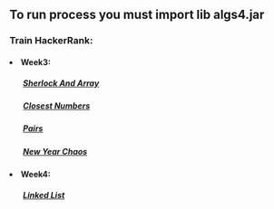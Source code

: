 <h2>To run process you must import lib algs4.jar</h2>
<h3><p>Train HackerRank:</p></h4>

<h4><li>Week3:</li></h4>
<h5><ol><a href="https://www.hackerrank.com/challenges/sherlock-and-array/problem">Sherlock And Array</a></ol></h5>
<h5><ol><a href="https://www.hackerrank.com/challenges/closest-numbers/problem">Closest Numbers</a></ol></h5>
<h5><ol><a href="https://www.hackerrank.com/challenges/pairs/problem">Pairs</a></ol></h5>
<h5><ol><a href="https://www.hackerrank.com/challenges/new-year-chaos/problem">New Year Chaos</a></ol></h5>

<h4><li>Week4:</li></h4>
<h5><ol><a href="https://www.hackerrank.com/domains/data-structures/linked-lists/difficulty/all/page/1">Linked List</a></ol></h5>


